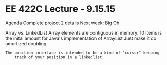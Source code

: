 EE 422C Lecture - 9.15.15
=========================

Agenda
	Complete project 2 details
	Next week: Big Oh

Array vs. LinkedList
	Array elements are contiguous in memory.
	10 items is the inital amount for Java's implementation of ArrayList
	Just make it do amortized doubling.

	The position interface is intended to be a kind of "cursor" keeping 
		track of your position in a linkedlist.


